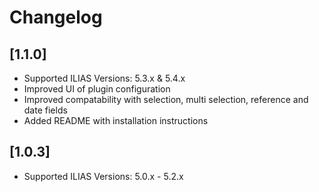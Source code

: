 # Changelog

## [1.1.0]
* Supported ILIAS Versions: 5.3.x & 5.4.x
* Improved UI of plugin configuration
* Improved compatability with selection, multi selection, reference and date fields
* Added README with installation instructions

## [1.0.3]
* Supported ILIAS Versions: 5.0.x - 5.2.x